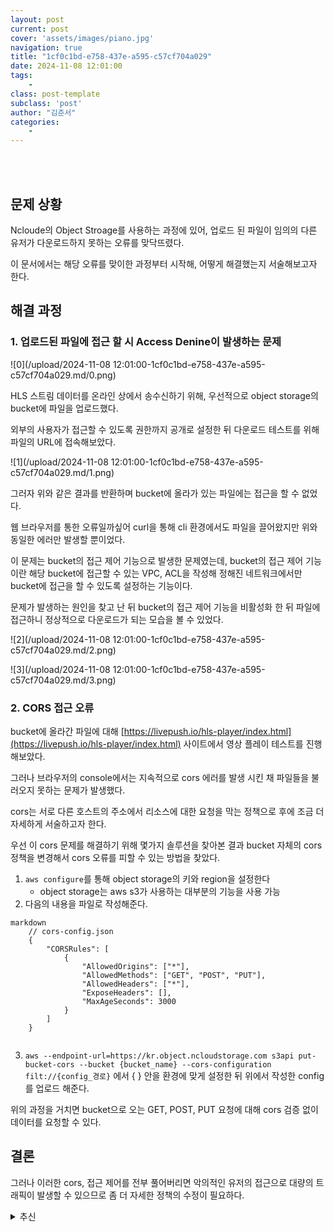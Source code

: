 ```yaml
---
layout: post
current: post
cover: 'assets/images/piano.jpg'
navigation: true
title: "1cf0c1bd-e758-437e-a595-c57cf704a029"
date: 2024-11-08 12:01:00
tags:
    - 
class: post-template
subclass: 'post'
author: "김준서"
categories:
    - 
---
```

<br><br>

## 문제 상황


Ncloude의 Object Stroage를 사용하는 과정에 있어, 업로드 된 파일이 임의의 다른 유저가 다운로드하지 못하는 오류를 맞닥뜨렸다.


이 문서에서는 해당 오류를 맞이한 과정부터 시작해, 어떻게 해결했는지 서술해보고자 한다.


## 해결 과정


### 1. 업로드된 파일에 접근 할 시 Access Denine이 발생하는 문제


![0](/upload/2024-11-08 12:01:00-1cf0c1bd-e758-437e-a595-c57cf704a029.md/0.png)


HLS 스트림 데이터를 온라인 상에서 송수신하기 위해, 우선적으로 object storage의 bucket에 파일을 업로드했다.


외부의 사용자가 접근할 수 있도록 권한까지 공개로 설정한 뒤 다운로드 테스트를 위해 파일의 URL에 접속해보았다.


![1](/upload/2024-11-08 12:01:00-1cf0c1bd-e758-437e-a595-c57cf704a029.md/1.png)


그러자 위와 같은 결과를 반환하며 bucket에 올라가 있는 파일에는 접근을 할 수 없었다.


웹 브라우저를 통한 오류일까싶어 curl을 통해 cli 환경에서도 파일을 끌어왔지만 위와 동일한 에러만 발생할 뿐이었다.


이 문제는 bucket의 접근 제어 기능으로 발생한 문제였는데, bucket의 접근 제어 기능이란 해당 bucket에 접근할 수 있는 VPC, ACL을 작성해 정해진 네트워크에서만 bucket에 접근을 할 수 있도록 설정하는 기능이다.


문제가 발생하는 원인을 찾고 난 뒤 bucket의 접근 제어 기능을 비활성화 한 뒤 파일에 접근하니 정상적으로 다운로드가 되는 모습을 볼 수 있었다.


![2](/upload/2024-11-08 12:01:00-1cf0c1bd-e758-437e-a595-c57cf704a029.md/2.png)


![3](/upload/2024-11-08 12:01:00-1cf0c1bd-e758-437e-a595-c57cf704a029.md/3.png)


### 2. CORS 접근 오류


bucket에 올라간 파일에 대해 [https://livepush.io/hls-player/index.html](https://livepush.io/hls-player/index.html) 사이트에서 영상 플레이 테스트를 진행해보았다.


그러나 브라우저의 console에서는 지속적으로 cors 에러를 발생 시킨 채 파일들을 불러오지 못하는 문제가 발생했다.


cors는 서로 다른 호스트의 주소에서 리소스에 대한 요청을 막는 정책으로 후에 조금 더 자세하게 서술하고자 한다.


우선 이 cors 문제를 해결하기 위해 몇가지 솔루션을 찾아본 결과 bucket 자체의 cors 정책을 변경해서 cors 오류를 피할 수 있는 방법을 찾았다.

1. `aws configure`를 통해 object storage의 키와 region을 설정한다
	- object storage는 aws s3가 사용하는 대부분의 기능을 사용 가능
2. 다음의 내용을 파일로 작성해준다.

	
```
markdown
	// cors-config.json
	{
	    "CORSRules": [
	        {
	            "AllowedOrigins": ["*"],
	            "AllowedMethods": ["GET", "POST", "PUT"],
	            "AllowedHeaders": ["*"],
	            "ExposeHeaders": [],
	            "MaxAgeSeconds": 3000
	        }
	    ]
	}
	
```


3. `aws --endpoint-url=https://kr.object.ncloudstorage.com s3api put-bucket-cors --bucket {bucket_name} --cors-configuration filt://{config_경로}` 에서 { } 안을 환경에 맞게 설정한 뒤 위에서 작성한 config를 업로드 해준다.

위의 과정을 거치면 bucket으로 오는 GET, POST, PUT 요청에 대해 cors 검증 없이 데이터를 요청할 수 있다.


## 결론


그러나 이러한 cors, 접근 제어를 전부 풀어버리면 악의적인 유저의 접근으로 대량의 트래픽이 발생할 수 있으므로 좀 더 자세한 정책의 수정이 필요하다.

<details>
  <summary>추신</summary>


<CORSConfiguration>
<CORSRule>
<AllowedOrigin>[https://yourdomain.com](https://yourdomain.com/)</AllowedOrigin>
<AllowedMethod>GET</AllowedMethod>
<AllowedMethod>PUT</AllowedMethod>
<AllowedMethod>POST</AllowedMethod>
<AllowedMethod>DELETE</AllowedMethod>
<AllowedHeader>*</AllowedHeader>
<ExposeHeader>ETag</ExposeHeader>
<MaxAgeSeconds>3000</MaxAgeSeconds>
</CORSRule>
</CORSConfiguration>


추후에 도메인을 연결하면 Allowed Origin 에 [liboo.kr](http://liboo.kr/) 을 해놓으면 좋을 것 같습니다!



  </details>